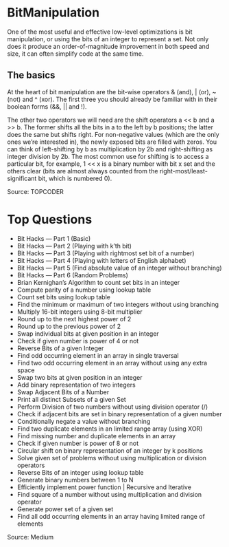 # BitManipulation

One of the most useful and effective low-level optimizations is bit manipulation, or using the bits of an 
integer to represent a set. Not only does it produce an order-of-magnitude improvement in both speed and size,
it can often simplify code at the same time.

## The basics
At the heart of bit manipulation are the bit-wise operators & (and), | (or), ~ (not) and ^ (xor). 
The first three you should already be familiar with in their boolean forms (&&, || and !). 


The other two operators we will need are the shift operators a << b and a >> b. The former shifts 
all the bits in a to the left by b positions; the latter does the same but shifts right. For 
non-negative values (which are the only ones we’re interested in), the newly exposed bits are 
filled with zeros. You can think of left-shifting by b as multiplication by 2b and right-shifting 
as integer division by 2b. The most common use for shifting is to access a particular bit, for example, 
1 << x is a binary number with bit x set and the others clear (bits are almost always counted from the 
right-most/least-significant bit, which is numbered 0).

Source: TOPCODER

# Top Questions 

* Bit Hacks — Part 1 (Basic)  
* Bit Hacks — Part 2 (Playing with k’th bit)  
* Bit Hacks — Part 3 (Playing with rightmost set bit of a number)  
* Bit Hacks — Part 4 (Playing with letters of English alphabet)  
* Bit Hacks — Part 5 (Find absolute value of an integer without branching)  
* Bit Hacks — Part 6 (Random Problems)  
* Brian Kernighan’s Algorithm to count set bits in an integer  
* Compute parity of a number using lookup table  
* Count set bits using lookup table  
* Find the minimum or maximum of two integers without using branching  
* Multiply 16-bit integers using 8-bit multiplier  
* Round up to the next highest power of 2  
* Round up to the previous power of 2  
* Swap individual bits at given position in an integer  
* Check if given number is power of 4 or not  
* Reverse Bits of a given Integer  
* Find odd occurring element in an array in single traversal  
* Find two odd occurring element in an array without using any extra space  
* Swap two bits at given position in an integer  
* Add binary representation of two integers  
* Swap Adjacent Bits of a Number  
* Print all distinct Subsets of a given Set  
* Perform Division of two numbers without using division operator (/)  
* Check if adjacent bits are set in binary representation of a given number  
* Conditionally negate a value without branching  
* Find two duplicate elements in an limited range array (using XOR)  
* Find missing number and duplicate elements in an array  
* Check if given number is power of 8 or not  
* Circular shift on binary representation of an integer by k positions  
* Solve given set of problems without using multiplication or division operators  
* Reverse Bits of an integer using lookup table  
* Generate binary numbers between 1 to N  
* Efficiently implement power function | Recursive and Iterative  
* Find square of a number without using multiplication and division operator  
* Generate power set of a given set  
* Find all odd occurring elements in an array having limited range of elements  

Source: Medium